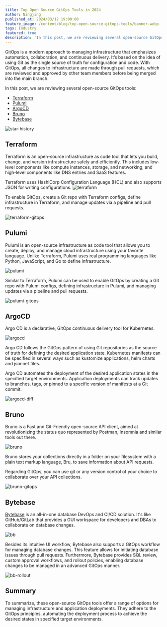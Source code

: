 ```yaml
---
title: Top Open Source GitOps Tools in 2024
author: Ningjing
published_at: 2024/03/12 19:00:00
feature_image: /content/blog/top-open-source-gitops-tools/banner.webp
tags: Industry
featured: true
description: 'In this post, we are reviewing several open-source GitOps tools.'
---
```


GitOps is a modern approach to managing infrastructure that emphasizes automation, collaboration, and continuous delivery. It’s based on the idea of using Git as the single source of truth for configuration and code. With GitOps, all changes to infrastructure are made through pull requests, which are reviewed and approved by other team members before being merged into the main branch.

In this post, we are reviewing several open-source GitOps tools:

- [Terraform](https://www.terraform.io/)
- [Pulumi](https://www.pulumi.com/)
- [ArgoCD](https://github.com/argoproj/argo-cd)
- [Bruno](https://github.com/usebruno/bruno)
- [Bytebase](https://www.bytebase.com/)

![star-history](/content/blog/top-open-source-gitops-tools/star-history-2024312.webp)

## Terraform

Terraform is an open-source infrastructure as code tool that lets you build, change, and version infrastructure safely and efficiently. This includes low-level components like compute instances, storage, and networking; and high-level components like DNS entries and SaaS features.

Terraform uses HashiCorp Configuration Language (HCL) and also supports JSON for writing configurations.
![terraform](/content/blog/top-open-source-gitops-tools/terraform.webp)

To enable GitOps, create a Git repo with Terraform configs, define infrastructure in Terraform, and manage updates via a pipeline and pull requests.

![terraform-gitops](/content/blog/top-open-source-gitops-tools/terraform-gitops.webp)

## Pulumi

Pulumi is an open-source infrastructure as code tool that allows you to create, deploy, and manage cloud infrastructure using your favorite language. Unlike Terraform, Pulumi uses real programming languages like Python, JavaScript, and Go to define infrastructure.

![pulumi](/content/blog/top-open-source-gitops-tools/pulumi.webp)

Similar to Terraform, Pulumi can be used to enable GitOps by creating a Git repo with Pulumi configs, defining infrastructure in Pulumi, and managing updates via a pipeline and pull requests.

![pulumi-gitops](/content/blog/top-open-source-gitops-tools/pulumi-gitops.webp)

## ArgoCD

Argo CD is a declarative, GitOps continuous delivery tool for Kubernetes.

![argocd](/content/blog/top-open-source-gitops-tools/argocd.webp)

Argo CD follows the GitOps pattern of using Git repositories as the source of truth for defining the desired application state. Kubernetes manifests can be specified in several ways such as kustomize applications, helm charts and jsonnet files.

Argo CD automates the deployment of the desired application states in the specified target environments. Application deployments can track updates to branches, tags, or pinned to a specific version of manifests at a Git commit.

![argocd-diff](/content/blog/top-open-source-gitops-tools/argocd-diff.webp)

## Bruno

Bruno is a Fast and Git-Friendly open-source API client, aimed at revolutionizing the status quo represented by Postman, Insomnia and similar tools out there.

![bruno](/content/blog/top-open-source-gitops-tools/bruno.webp)

Bruno stores your collections directly in a folder on your filesystem with a plain text markup language, Bru, to save information about API requests.

Regarding GitOps, you can use git or any version control of your choice to collaborate over your API collections.

![bruno-gitops](/content/blog/top-open-source-gitops-tools/bruno-gitops.webp)

## Bytebase

[Bytebase](https://github.com/bytebase/bytebase) is an all-in-one database DevOps and CI/CD solution. It's like GitHub/GitLab that provides a GUI workspace for developers and DBAs to collaborate on database changes.

![bb](/content/blog/top-open-source-gitops-tools/bb.webp)

Besides its intuitive UI workflow, Bytebase also supports a GitOps workflow for managing database changes. This feature allows for initiating database issues through pull requests. Furthermore, Bytebase provides SQL review, custom approval workflows, and rollout policies,  enabling database changes to be managed in an advanced GitOps manner.

![bb-rollout](/content/blog/top-open-source-gitops-tools/bb-rollout.webp)

## Summary

To summarize, these open-source GitOps tools offer a range of options for managing infrastructure and application deployments. They adhere to the GitOps principles, automating the deployment process to achieve the desired states in specified target environments.